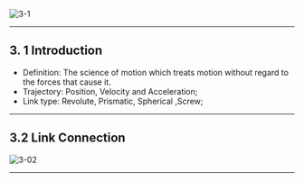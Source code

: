 
![3-1](3-01.png)

----
## 3. 1 Introduction

* Definition: The science of motion which treats motion without regard to the forces that cause it.
* Trajectory: Position, Velocity and Acceleration;
* Link type: Revolute, Prismatic, Spherical ,Screw;

---
## 3.2 Link Connection

![3-02](3-02.png)


---

 


